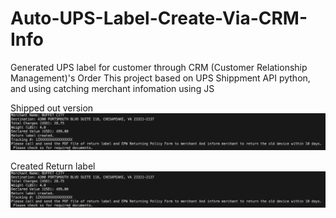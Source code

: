 # Auto-UPS-Label-Create-Via-CRM-Info
Generated UPS label for customer through CRM (Customer Relationship Management)'s Order
This project based on UPS Shippment API python, and using catching merchant infomation using JS

Shipped out version
![alt text](https://github.com/Chenyc666/Auto-UPS-Label-Create-Via-CRM-Info/blob/main/img%20return.png?raw=true)

Created Return label 
![alt text](https://github.com/Chenyc666/Auto-UPS-Label-Create-Via-CRM-Info/blob/main/img%20return.png?raw=true)
